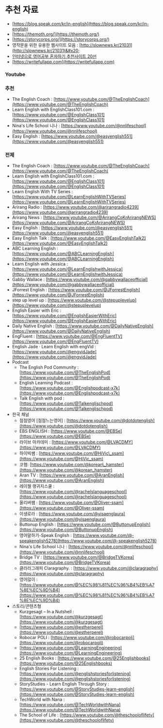 # 추천 자료

* [https://blog.speak.com/kr/in-english](https://blog.speak.com/kr/in-english)
* [https://themoth.org/](https://themoth.org/)
* [https://storycorps.org/](https://storycorps.org/)
* 영작문을 위한 유용한 웹사이트 모음 : [http://slownews.kr/21031](http://slownews.kr/21031)&#x20;
* [인터넷으로 영어공부 혼자하기 추천사이트 20선](https://www.vingle.net/posts/575163-%EC%9D%B8%ED%84%B0%EB%84%B7%EC%9C%BC%EB%A1%9C-%EC%98%81%EC%96%B4%EA%B3%B5%EB%B6%80-%ED%98%BC%EC%9E%90%ED%95%98%EA%B8%B0-%EC%B6%94%EC%B2%9C%EC%82%AC%EC%9D%B4%ED%8A%B8-20%EC%84%A0)
* [https://writefullapp.com](https://writefullapp.com)



### Youtube

### 추천

* The English Coach : [https://www.youtube.com/@TheEnglishCoach](https://www.youtube.com/@TheEnglishCoach)
* Learn English with EnglishClass101.com : [https://www.youtube.com/@EnglishClass101](https://www.youtube.com/@EnglishClass101)
* Nina's Life School 니나 : [https://www.youtube.com/@nnlifeschool](https://www.youtube.com/@nnlifeschool)
* Easy English : [https://www.youtube.com/@easyenglish551](https://www.youtube.com/@easyenglish551)



### 전체



* The English Coach : [https://www.youtube.com/@TheEnglishCoach](https://www.youtube.com/@TheEnglishCoach)
* Learn English with EnglishClass101.com : [https://www.youtube.com/@EnglishClass101](https://www.youtube.com/@EnglishClass101)
* Learn English With TV Series : [https://www.youtube.com/@LearnEnglishWithTVSeries](https://www.youtube.com/@LearnEnglishWithTVSeries)
* Arirang Radio : [https://www.youtube.com/@arirangradio4239](https://www.youtube.com/@arirangradio4239)
* Arirang News : [https://www.youtube.com/@ArirangCoKrArirangNEWS](https://www.youtube.com/@ArirangCoKrArirangNEWS)
* Easy English : [https://www.youtube.com/@easyenglish551](https://www.youtube.com/@easyenglish551)
* Easy English Talk : [https://www.youtube.com/@EasyEnglishTalk2](https://www.youtube.com/@EasyEnglishTalk2)
* ABC Learning English : [https://www.youtube.com/@ABCLearningEnglish](https://www.youtube.com/@ABCLearningEnglish)
* Learn English with Jessica : [https://www.youtube.com/@LearnEnglishwithJessica](https://www.youtube.com/@LearnEnglishwithJessica)
* Gabby Wallace : [https://www.youtube.com/@gabbywallaceofficial](https://www.youtube.com/@gabbywallaceofficial)
* JForrest English : [https://www.youtube.com/@JForrestEnglish](https://www.youtube.com/@JForrestEnglish)
* step up level up : [https://www.youtube.com/@stepuplevelup](https://www.youtube.com/@stepuplevelup)
* English Easier with Eric : [https://www.youtube.com/@EnglishEasierWithEric](https://www.youtube.com/@EnglishEasierWithEric)
* Daily Native English : [https://www.youtube.com/@DailyNativeEnglish](https://www.youtube.com/@DailyNativeEnglish)
* EngFluent : [https://www.youtube.com/@EngFluentTV](https://www.youtube.com/@EngFluentTV)
* English Jade · Learn English with engVid : [https://www.youtube.com/@engvidJade](https://www.youtube.com/@engvidJade)
* Podcast
  * The English Pod Community : [https://www.youtube.com/@TheEnglishPod](https://www.youtube.com/@TheEnglishPod)
  * English Learning Podcast : [https://www.youtube.com/@Englishpodcast-x7k](https://www.youtube.com/@Englishpodcast-x7k)
  * Talk English with pod : [https://www.youtube.com/@Talkenglischpod](https://www.youtube.com/@Talkenglischpod)
* 한국 채널
  * 점점영어 \[점점느는영어] : [https://www.youtube.com/@dotdotenglish](https://www.youtube.com/@dotdotenglish)
  * EBS ENGLISH : [https://www.youtube.com/@EBSe](https://www.youtube.com/@EBSe)
  * 라이브 아카데미 :  [https://www.youtube.com/@LVACDMY](https://www.youtube.com/@LVACDMY)
  * 하이빅쌤 : [https://www.youtube.com/@HiVic\_ssam](https://www.youtube.com/@HiVic_ssam)
  * 코햄: [https://www.youtube.com/@korean\_hamster](https://www.youtube.com/@korean_hamster)
  * Aran TV : [https://www.youtube.com/@AranEnglish](https://www.youtube.com/@AranEnglish)
  * 레이첼 랭귀지스쿨 : [https://www.youtube.com/@rachelslanguageschool](https://www.youtube.com/@rachelslanguageschool)
  * 올리버쌤 : [https://www.youtube.com/@Oliver-ssam](https://www.youtube.com/@Oliver-ssam)
  * 이생로라 : [https://www.youtube.com/@yisaenglaura](https://www.youtube.com/@yisaenglaura)
  * Buttonup English : [https://www.youtube.com/@ButtonupEnglish](https://www.youtube.com/@ButtonupEnglish)
  * 영어말하기-Speak English : [https://www.youtube.com/@-speakenglish5278](https://www.youtube.com/@-speakenglish5278)
  * Nina's Life School 니나 : [https://www.youtube.com/@nnlifeschool](https://www.youtube.com/@nnlifeschool)
  * Bridge TV : [https://www.youtube.com/@BridgeTVKorea](https://www.youtube.com/@BridgeTVKorea)
  * 클라라그래피 Claragraphy. : [https://www.youtube.com/@claragraphy](https://www.youtube.com/@claragraphy)
  * 영어많이 : [https://www.youtube.com/@%EC%98%81%EC%96%B4%EB%A7%8E%EC%9D%B4](https://www.youtube.com/@%EC%98%81%EC%96%B4%EB%A7%8E%EC%9D%B4)
* 스토리/콘텐츠형
  * Kurzgesagt – In a Nutshell : [https://www.youtube.com/@kurzgesagt](https://www.youtube.com/@kurzgesagt)
  * [https://www.youtube.com/@estherperel](https://www.youtube.com/@estherperel)
  * Robocar POLI : [https://www.youtube.com/@robocarpoli](https://www.youtube.com/@robocarpoli)
  * [https://www.youtube.com/@LearningEngineering](https://www.youtube.com/@LearningEngineering)
  * 25 English Books : [https://www.youtube.com/@25Englishbooks](https://www.youtube.com/@25Englishbooks)
  * English Stories For Listening : [https://www.youtube.com/@englishstoriesforlistening](https://www.youtube.com/@englishstoriesforlistening)
  * StoryStudies - Learn English Through Story : [https://www.youtube.com/@StoryStudies-learn-english](https://www.youtube.com/@StoryStudies-learn-english)
  * TechWorld with Nana : [https://www.youtube.com/@TechWorldwithNana](https://www.youtube.com/@TechWorldwithNana)
  * The School of Life : [https://www.youtube.com/@theschooloflifetv](https://www.youtube.com/@theschooloflifetv)
